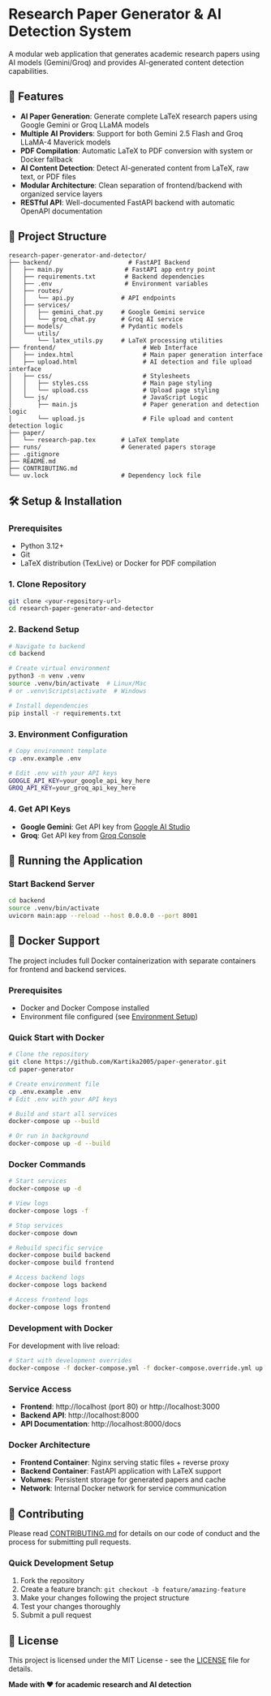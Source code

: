 # Research Paper Generator & AI Detection System

A modular web application that generates academic research papers using AI models (Gemini/Groq) and provides AI-generated content detection capabilities.

## 🚀 Features

- **AI Paper Generation**: Generate complete LaTeX research papers using Google Gemini or Groq LLaMA models
- **Multiple AI Providers**: Support for both Gemini 2.5 Flash and Groq LLaMA-4 Maverick models  
- **PDF Compilation**: Automatic LaTeX to PDF conversion with system or Docker fallback
- **AI Content Detection**: Detect AI-generated content from LaTeX, raw text, or PDF files
- **Modular Architecture**: Clean separation of frontend/backend with organized service layers
- **RESTful API**: Well-documented FastAPI backend with automatic OpenAPI documentation

## 📁 Project Structure

```
research-paper-generator-and-detector/
├── backend/                     # FastAPI Backend
│   ├── main.py                 # FastAPI app entry point
│   ├── requirements.txt        # Backend dependencies
│   ├── .env                    # Environment variables
│   ├── routes/
│   │   └── api.py             # API endpoints
│   ├── services/
│   │   ├── gemini_chat.py     # Google Gemini service
│   │   └── groq_chat.py       # Groq AI service
│   ├── models/                # Pydantic models
│   └── utils/
│       └── latex_utils.py     # LaTeX processing utilities
├── frontend/                        # Web Interface
│   ├── index.html                   # Main paper generation interface
│   ├── upload.html                  # AI detection and file upload interface
│   ├── css/                         # Stylesheets
│   │   ├── styles.css               # Main page styling
│   │   └── upload.css               # Upload page styling
│   └── js/                          # JavaScript Logic
│       ├── main.js                  # Paper generation and detection logic
│       └── upload.js                # File upload and content detection logic
├── paper/
│   └── research-pap.tex       # LaTeX template
├── runs/                      # Generated papers storage
├── .gitignore
├── README.md
├── CONTRIBUTING.md
└── uv.lock                    # Dependency lock file
```

## 🛠️ Setup & Installation

### Prerequisites
- Python 3.12+
- Git
- LaTeX distribution (TexLive) or Docker for PDF compilation

### 1. Clone Repository
```bash
git clone <your-repository-url>
cd research-paper-generator-and-detector
```

### 2. Backend Setup
```bash
# Navigate to backend
cd backend

# Create virtual environment
python3 -m venv .venv
source .venv/bin/activate  # Linux/Mac
# or .venv\Scripts\activate  # Windows

# Install dependencies
pip install -r requirements.txt
```

### 3. Environment Configuration
```bash
# Copy environment template
cp .env.example .env

# Edit .env with your API keys
GOOGLE_API_KEY=your_google_api_key_here
GROQ_API_KEY=your_groq_api_key_here
```

### 4. Get API Keys
- **Google Gemini**: Get API key from [Google AI Studio](https://aistudio.google.com/)
- **Groq**: Get API key from [Groq Console](https://console.groq.com/)

## 🚀 Running the Application

### Start Backend Server
```bash
cd backend
source .venv/bin/activate
uvicorn main:app --reload --host 0.0.0.0 --port 8001
```

## 🐳 Docker Support

The project includes full Docker containerization with separate containers for frontend and backend services.

### Prerequisites
- Docker and Docker Compose installed
- Environment file configured (see [Environment Setup](#environment-setup))

### Quick Start with Docker

```bash
# Clone the repository
git clone https://github.com/Kartika2005/paper-generator.git
cd paper-generator

# Create environment file
cp .env.example .env
# Edit .env with your API keys

# Build and start all services
docker-compose up --build

# Or run in background
docker-compose up -d --build
```

### Docker Commands

```bash
# Start services
docker-compose up -d

# View logs
docker-compose logs -f

# Stop services
docker-compose down

# Rebuild specific service
docker-compose build backend
docker-compose build frontend

# Access backend logs
docker-compose logs backend

# Access frontend logs
docker-compose logs frontend
```

### Development with Docker

For development with live reload:

```bash
# Start with development overrides
docker-compose -f docker-compose.yml -f docker-compose.override.yml up --build
```

### Service Access
- **Frontend**: http://localhost (port 80) or http://localhost:3000
- **Backend API**: http://localhost:8000
- **API Documentation**: http://localhost:8000/docs

### Docker Architecture
- **Frontend Container**: Nginx serving static files + reverse proxy
- **Backend Container**: FastAPI application with LaTeX support
- **Volumes**: Persistent storage for generated papers and cache
- **Network**: Internal Docker network for service communication

## 🤝 Contributing

Please read [CONTRIBUTING.md](CONTRIBUTING.md) for details on our code of conduct and the process for submitting pull requests.

### Quick Development Setup
1. Fork the repository
2. Create a feature branch: `git checkout -b feature/amazing-feature`
3. Make your changes following the project structure
4. Test your changes thoroughly
5. Submit a pull request

## 📄 License

This project is licensed under the MIT License - see the [LICENSE](LICENSE) file for details.


**Made with ❤️ for academic research and AI detection**